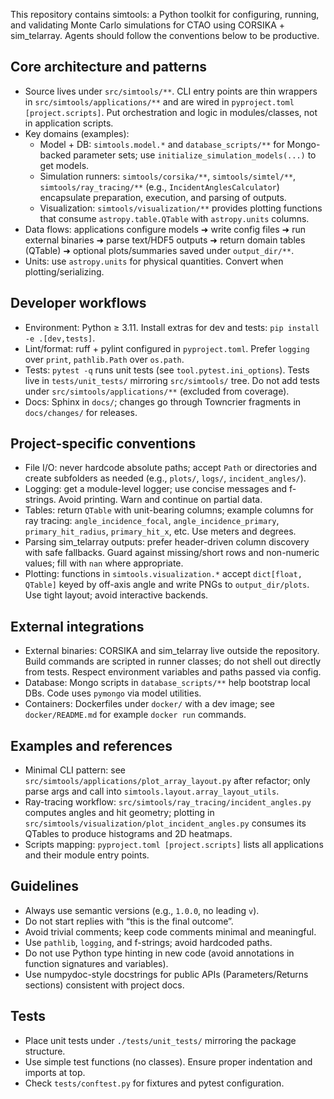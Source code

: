 This repository contains simtools: a Python toolkit for configuring, running, and validating Monte Carlo simulations for CTAO using CORSIKA + sim_telarray. Agents should follow the conventions below to be productive.

## Core architecture and patterns

- Source lives under `src/simtools/**`. CLI entry points are thin wrappers in `src/simtools/applications/**` and are wired in `pyproject.toml [project.scripts]`. Put orchestration and logic in modules/classes, not in application scripts.
- Key domains (examples):
	- Model + DB: `simtools.model.*` and `database_scripts/**` for Mongo-backed parameter sets; use `initialize_simulation_models(...)` to get models.
	- Simulation runners: `simtools/corsika/**`, `simtools/simtel/**`, `simtools/ray_tracing/**` (e.g., `IncidentAnglesCalculator`) encapsulate preparation, execution, and parsing of outputs.
	- Visualization: `simtools/visualization/**` provides plotting functions that consume `astropy.table.QTable` with `astropy.units` columns.
- Data flows: applications configure models ➜ write config files ➜ run external binaries ➜ parse text/HDF5 outputs ➜ return domain tables (QTable) ➜ optional plots/summaries saved under `output_dir/**`.
- Units: use `astropy.units` for physical quantities. Convert when plotting/serializing.

## Developer workflows

- Environment: Python ≥ 3.11. Install extras for dev and tests: `pip install -e .[dev,tests]`.
- Lint/format: ruff + pylint configured in `pyproject.toml`. Prefer `logging` over `print`, `pathlib.Path` over `os.path`.
- Tests: `pytest -q` runs unit tests (see `tool.pytest.ini_options`). Tests live in `tests/unit_tests/` mirroring `src/simtools/` tree. Do not add tests under `src/simtools/applications/**` (excluded from coverage).
- Docs: Sphinx in `docs/`; changes go through Towncrier fragments in `docs/changes/` for releases.

## Project-specific conventions

- File I/O: never hardcode absolute paths; accept `Path` or directories and create subfolders as needed (e.g., `plots/`, `logs/`, `incident_angles/`).
- Logging: get a module-level logger; use concise messages and f-strings. Avoid printing. Warn and continue on partial data.
- Tables: return `QTable` with unit-bearing columns; example columns for ray tracing: `angle_incidence_focal`, `angle_incidence_primary`, `primary_hit_radius`, `primary_hit_x`, etc. Use meters and degrees.
- Parsing sim_telarray outputs: prefer header-driven column discovery with safe fallbacks. Guard against missing/short rows and non-numeric values; fill with `nan` where appropriate.
- Plotting: functions in `simtools.visualization.*` accept `dict[float, QTable]` keyed by off-axis angle and write PNGs to `output_dir/plots`. Use tight layout; avoid interactive backends.

## External integrations

- External binaries: CORSIKA and sim_telarray live outside the repository. Build commands are scripted in runner classes; do not shell out directly from tests. Respect environment variables and paths passed via config.
- Database: Mongo scripts in `database_scripts/**` help bootstrap local DBs. Code uses `pymongo` via model utilities.
- Containers: Dockerfiles under `docker/` with a dev image; see `docker/README.md` for example `docker run` commands.

## Examples and references

- Minimal CLI pattern: see `src/simtools/applications/plot_array_layout.py` after refactor; only parse args and call into `simtools.layout.array_layout_utils`.
- Ray-tracing workflow: `src/simtools/ray_tracing/incident_angles.py` computes angles and hit geometry; plotting in `src/simtools/visualization/plot_incident_angles.py` consumes its QTables to produce histograms and 2D heatmaps.
- Scripts mapping: `pyproject.toml [project.scripts]` lists all applications and their module entry points.

## Guidelines

- Always use semantic versions (e.g., `1.0.0`, no leading `v`).
- Do not start replies with “this is the final outcome”.
- Avoid trivial comments; keep code comments minimal and meaningful.
- Use `pathlib`, `logging`, and f-strings; avoid hardcoded paths.
- Do not use Python type hinting in new code (avoid annotations in function signatures and variables).
- Use numpydoc-style docstrings for public APIs (Parameters/Returns sections) consistent with project docs.

## Tests

- Place unit tests under `./tests/unit_tests/` mirroring the package structure.
- Use simple test functions (no classes). Ensure proper indentation and imports at top.
- Check `tests/conftest.py` for fixtures and pytest configuration.
